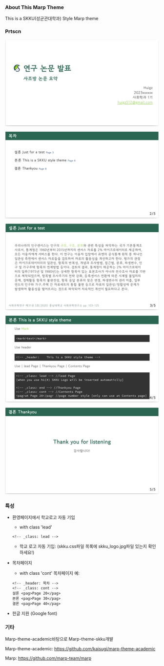 ### About This Marp Theme

This is a SKKU(성균관대학과) Style Marp theme

### Prtscn

![p1](https://github.com/Huigz/marp-theme-skku/blob/main/image.png)

![p2](https://github.com/Huigz/marp-theme-skku/blob/main/image(1).png)

![p3](https://github.com/Huigz/marp-theme-skku/blob/main/image(2).png)

![p4](https://github.com/Huigz/marp-theme-skku/blob/main/image(3).png)

![p5](https://github.com/Huigz/marp-theme-skku/blob/main/image(4).png)



### 특성

- 환영페이지에서 학교로고 자동 기입 
    - with class 'lead'

    ```
    <!-- _class: lead -->
    ```
    - 학교 로고 자동 기입: (skku.css파일 목록에 skku_logo.jpg파일 있는지 확인하세요!)

- 목차페이지 
    - with class 'cont'
    목차페이지 예:

    ```
    <!-- _header: 목차 -->
    <!-- _class: cont -->
    설론 <pag>Page 20</pag>
    본론 <pag>Page 30</pag>
    결론 <pag>Page 40</pag>
    ```

- 한글 지원 (Google font)

### 기타

Marp-theme-academic바탕으로 Marp-theme-skku개발

Marp-theme-academic: https://github.com/kaisugi/marp-theme-academic

Marp: https://github.com/marp-team/marp


